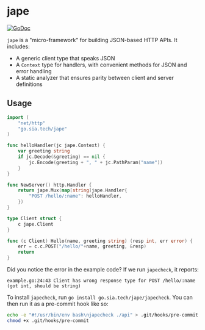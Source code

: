 # jape

[![GoDoc](https://godoc.org/go.sia.tech/jape?status.svg)](https://godoc.org/go.sia.tech/jape)

`jape` is a "micro-framework" for building JSON-based HTTP APIs. It includes:

- A generic client type that speaks JSON
- A `Context` type for handlers, with convenient methods for JSON and error handling
- A static analyzer that ensures parity between client and server definitions

## Usage

```go
import (
    "net/http"
    "go.sia.tech/jape"
)

func helloHandler(jc jape.Context) {
    var greeting string
    if jc.Decode(&greeting) == nil {
        jc.Encode(greeting + ", " + jc.PathParam("name"))
    }
}

func NewServer() http.Handler {
    return jape.Mux(map[string]jape.Handler{
        "POST /hello/:name": helloHandler,
    })
}

type Client struct {
    c jape.Client
}

func (c Client) Hello(name, greeting string) (resp int, err error) {
    err = c.c.POST("/hello/"+name, greeting, &resp)
    return
}
```

Did you notice the error in the example code? If we run `japecheck`, it reports:

```
example.go:24:43 Client has wrong response type for POST /hello/:name (got int, should be string)
```

To install `japecheck`, run `go install go.sia.tech/jape/japecheck`.
You can then run it as a pre-commit hook like so:

```bash
echo -e "#!/usr/bin/env bash\njapecheck ./api" > .git/hooks/pre-commit
chmod +x .git/hooks/pre-commit
```
